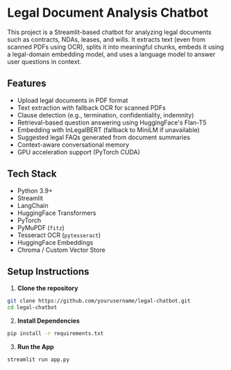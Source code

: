 # Legal Document Analysis Chatbot

This project is a Streamlit-based chatbot for analyzing legal documents such as contracts, NDAs, leases, and wills. It extracts text (even from scanned PDFs using OCR), splits it into meaningful chunks, embeds it using a legal-domain embedding model, and uses a language model to answer user questions in context.

## Features

- Upload legal documents in PDF format
- Text extraction with fallback OCR for scanned PDFs
- Clause detection (e.g., termination, confidentiality, indemnity)
- Retrieval-based question answering using HuggingFace's Flan-T5
- Embedding with InLegalBERT (fallback to MiniLM if unavailable)
- Suggested legal FAQs generated from document summaries
- Context-aware conversational memory
- GPU acceleration support (PyTorch CUDA)

## Tech Stack

- Python 3.9+
- Streamlit
- LangChain
- HuggingFace Transformers
- PyTorch
- PyMuPDF (`fitz`)
- Tesseract OCR (`pytesseract`)
- HuggingFace Embeddings
- Chroma / Custom Vector Store

## Setup Instructions

1. **Clone the repository**

```bash
git clone https://github.com/yourusername/legal-chatbot.git
cd legal-chatbot
```

2. **Install Dependencies**
```bash
pip install -r requirements.txt
```

3. **Run the App**
```bash
streamlit run app.py
```

